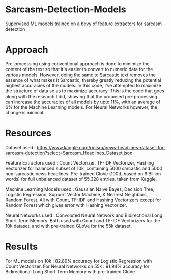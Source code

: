 # Sarcasm-Detection-Models
Supervised ML models trained on a bevy of feature extractors for sarcasm detection 

# Approach
Pre-processing using conventional approach is done to minimize the content of the text so that it's easier to convert to numeric data for the various models. However, doing the same to Sarcastic text removes the essence of what makes it Sarcastic, thereby greatly reducing the potential highest accuracies of the models. In this code, I've attempted to maximize the structure of data so as to maximize accuracy. This is the code that goes along with the research I did, showing that the proposed pre-processing can increase the accuracies of all models by upto 11%, with an average of 6% for the Machine Learning models. For Neural Networks however, the change is minimal.

# Resources
Dataset used : https://www.kaggle.com/rmisra/news-headlines-dataset-for-sarcasm-detection?select=Sarcasm_Headlines_Dataset.json

Feature Extractors used : 
Count Vectorizer, TF-IDF Vectorizer, Hashing Vectorizer for balanced subset of 10k, containing 5000 sarcastic and 5000 non-sarcastic news headlines.
Pre-trained GloVe (100d, based on 6 Billion words) for full unbalanced dataset of 55,328 entries, taken from Kaggle.                                           

Machine Learning Models used : Gaussian Naive Bayes, Decision Tree, Logistic Regression, Support Vector Machine, K Nearest Neighbors, Random Forest. All with Count, TF-IDF and Hashing Vectorizers except for Random Forest which gives error with Hashing Vectorizer.

Neural Networks used : Convoluted Neural Network and Bidirectional Long Short Term Memory. Both used with Count and TF-IDF Vectorizers for the 10k dataset, and with 
pre-trained GLoVe for the 55k dataset.

# Results
For ML models on 10k : 82.89% accuracy for Logistic Regression with Count Vectorizer.
For Neural Networks on 55k : 91.94% accuracy for Bidirectional Long Short Term Memory with pre-trained GloVe
